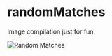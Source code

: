 # randomMatches
Image compilation just for fun.

![Random Matches](https://github.com/nabaroa/randomMatches/blob/master/docs/assets/randomMatches.png)
